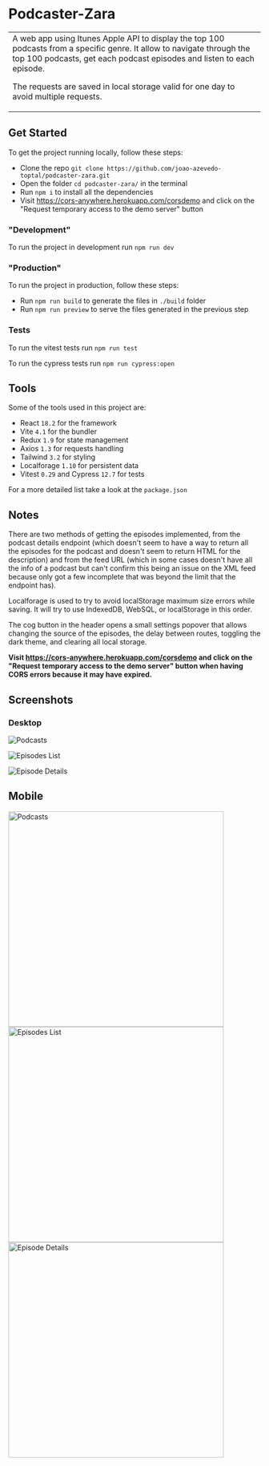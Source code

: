 # Podcaster-Zara

<table>
<tr>
<td>
  A web app using Itunes Apple API to display the top 100 podcasts from a specific genre. It allow to navigate through the top 100 podcasts, get each podcast episodes and listen to each episode.

The requests are saved in local storage valid for one day to avoid multiple requests.

</td>
</tr>
</table>

## Get Started

To get the project running locally, follow these steps:

- Clone the repo `git clone https://github.com/joao-azevedo-toptal/podcaster-zara.git`
- Open the folder `cd podcaster-zara/` in the terminal
- Run `npm i` to install all the dependencies
- Visit https://cors-anywhere.herokuapp.com/corsdemo and click on the "Request temporary access to the demo server" button

### "Development"

To run the project in development run `npm run dev`

### "Production"

To run the project in production, follow these steps:

- Run `npm run build` to generate the files in `./build` folder
- Run `npm run preview` to serve the files generated in the previous step

### Tests

To run the vitest tests run `npm run test`

To run the cypress tests run `npm run cypress:open`

## Tools

Some of the tools used in this project are:

- React `18.2` for the framework
- Vite `4.1` for the bundler
- Redux `1.9` for state management
- Axios `1.3` for requests handling
- Tailwind `3.2` for styling
- Localforage `1.10` for persistent data
- Vitest `0.29` and Cypress `12.7` for tests

For a more detailed list take a look at the `package.json`

## Notes

There are two methods of getting the episodes implemented, from the podcast details endpoint (which doesn't seem to have a way to return all the episodes for the podcast and doesn't seem to return HTML for the description) and from the feed URL (which in some cases doesn't have all the info of a podcast but can't confirm this being an issue on the XML feed because only got a few incomplete that was beyond the limit that the endpoint has).

Localforage is used to try to avoid localStorage maximum size errors while saving. It will try to use IndexedDB, WebSQL, or localStorage in this order.

The cog button in the header opens a small settings popover that allows changing the source of the episodes, the delay between routes, toggling the dark theme, and clearing all local storage.

**Visit https://cors-anywhere.herokuapp.com/corsdemo and click on the "Request temporary access to the demo server" button when having CORS errors because it may have expired.**

## Screenshots

### Desktop

![Podcasts](./images/podcasts.png)

![Episodes List](./images/episode-list.png)

![Episode Details](./images/episode-details.png)

## Mobile

<img src="./images/podcasts-mobile.png" alt="Podcasts" width="430">

<img src="./images/episode-list-mobile.png" alt="Episodes List" width="430">

<img src="./images/episode-details-mobile.png" alt="Episode Details" width="430">
